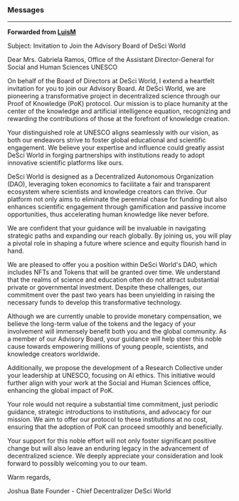 ### Messages

***

**Forwarded from [LuisM](https://t.me/Phygital_Integrator)**

Subject: Invitation to Join the Advisory Board of DeSci World

Dear Mrs. Gabriela Ramos,
Office of the Assistant Director-General for Social and Human Sciences
UNESCO

On behalf of the Board of Directors at DeSci World, I extend a heartfelt invitation for you to join our Advisory Board. At DeSci World, we are pioneering a transformative project in decentralized science through our Proof of Knowledge (PoK) protocol. Our mission is to place humanity at the center of the knowledge and artificial intelligence equation, recognizing and rewarding the contributions of those at the forefront of knowledge creation.

Your distinguished role at UNESCO aligns seamlessly with our vision, as both our endeavors strive to foster global educational and scientific engagement. We believe your expertise and influence could greatly assist DeSci World in forging partnerships with institutions ready to adopt innovative scientific platforms like ours.

DeSci World is designed as a Decentralized Autonomous Organization (DAO), leveraging token economics to facilitate a fair and transparent ecosystem where scientists and knowledge creators can thrive. Our platform not only aims to eliminate the perennial chase for funding but also enhances scientific engagement through gamification and passive income opportunities, thus accelerating human knowledge like never before.

We are confident that your guidance will be invaluable in navigating strategic paths and expanding our reach globally. By joining us, you will play a pivotal role in shaping a future where science and equity flourish hand in hand.

We are pleased to offer you a position within DeSci World's DAO, which includes NFTs and Tokens that will be granted over time. We understand that the realms of science and education often do not attract substantial private or governmental investment. Despite these challenges, our commitment over the past two years has been unyielding in raising the necessary funds to develop this transformative technology.

Although we are currently unable to provide monetary compensation, we believe the long-term value of the tokens and the legacy of your involvement will immensely benefit both you and the global community. As a member of our Advisory Board, your guidance will help steer this noble cause towards empowering millions of young people, scientists, and knowledge creators worldwide.

Additionally, we propose the development of a Research Collective under your leadership at UNESCO, focusing on AI ethics. This initiative would further align with your work at the Social and Human Sciences office, enhancing the global impact of PoK.

Your role would not require a substantial time commitment, just periodic guidance, strategic introductions to institutions, and advocacy for our mission. We aim to offer our protocol to these institutions at no cost, ensuring that the adoption of PoK can proceed smoothly and beneficially.

Your support for this noble effort will not only foster significant positive change but will also leave an enduring legacy in the advancement of decentralized science. We deeply appreciate your consideration and look forward to possibly welcoming you to our team.

Warm regards,

Joshua Bate
Founder - Chief Decentralizer
DeSci World